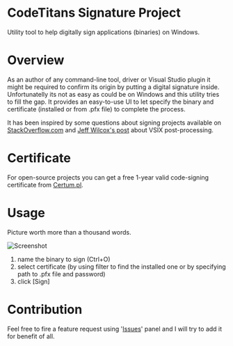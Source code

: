 # CodeTitans Signature Project
Utility tool to help digitally sign applications (binaries) on Windows.

# Overview
As an author of any command-line tool, driver or Visual Studio plugin it might be required to confirm its origin by putting a digital signature inside. Unfortunatelly its not as easy as could be on Windows and this utility tries to fill the gap. It provides an easy-to-use UI to let specify the binary and certificate (installed or from .pfx file) to complete the process.

It has been inspired by some questions about signing projects available on [StackOverflow.com](http://stackoverflow.com/questions/1177552/code-signing-certificate-for-open-source-projects/18959881) and [Jeff Wilcox's post](http://www.jeff.wilcox.name/2010/03/vsixcodesigning/) about VSIX post-processing.

# Certificate
For open-source projects you can get a free 1-year valid code-signing certificate from [Certum.pl](http://www.certum.pl/certum/cert,oferta_Open_Source_Signing.xml).

# Usage
Picture worth more than a thousand words.

![Screenshot](https://raw.github.com/phofman/signature/master/res/v1.0/screenshot.png)

1. name the binary to sign (Ctrl+O)
2. select certificate (by using filter to find the installed one or by specifying path to .pfx file and password)
3. click [Sign]

# Contribution
Feel free to fire a feature request using '[Issues](https://github.com/phofman/signature/issues)' panel and I will try to add it for benefit of all.
